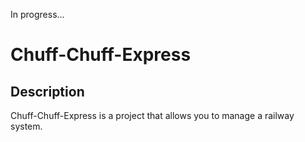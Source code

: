 In progress...

# Chuff-Chuff-Express

## Description

Chuff-Chuff-Express is a project that allows you to manage a railway system.

